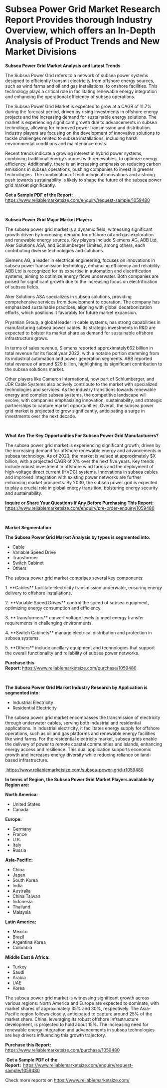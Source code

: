 <p><h1>Subsea Power Grid Market Research Report Provides thorough Industry Overview, which offers an In-Depth Analysis of Product Trends and New Market Divisions</h1></p><p><strong>Subsea Power Grid Market Analysis and Latest Trends</strong></p>
<p><p>The Subsea Power Grid refers to a network of subsea power systems designed to efficiently transmit electricity from offshore energy sources, such as wind farms and oil and gas installations, to onshore facilities. This technology plays a critical role in facilitating renewable energy integration and enhancing the operational efficiency of subsea operations.</p><p>The Subsea Power Grid Market is expected to grow at a CAGR of 11.7% during the forecast period, driven by rising investments in offshore energy projects and the increasing demand for sustainable energy solutions. The market is experiencing significant growth due to advancements in subsea technology, allowing for improved power transmission and distribution. Industry players are focusing on the development of innovative solutions to tackle challenges related to subsea installations, including harsh environmental conditions and maintenance costs.</p><p>Recent trends indicate a growing interest in hybrid power systems, combining traditional energy sources with renewables, to optimize energy efficiency. Additionally, there is an increasing emphasis on reducing carbon emissions in subsea operations, pushing companies to invest in greener technologies. The combination of technological innovations and a strong push towards sustainability is likely to shape the future of the subsea power grid market significantly.</p></p>
<p><strong>Get a Sample PDF of the Report:&nbsp;</strong> <a href="https://www.reliablemarketsize.com/enquiry/request-sample/1059480?utm_campaign=2890&utm_medium=2&utm_source=Github&utm_content=ia&utm_term=06042025&utm_id=subsea-power-grid">https://www.reliablemarketsize.com/enquiry/request-sample/1059480</a></p>
<p>&nbsp;</p>
<p><strong>Subsea Power Grid Major Market Players</strong></p>
<p><p>The subsea power grid market is a dynamic field, witnessing significant growth driven by increasing demand for offshore oil and gas exploration and renewable energy sources. Key players include Siemens AG, ABB Ltd, Aker Solutions ASA, and Schlumberger Limited, among others, each contributing diverse technologies and solutions.</p><p>Siemens AG, a leader in electrical engineering, focuses on innovations in subsea power transmission technology, enhancing efficiency and reliability. ABB Ltd is recognized for its expertise in automation and electrification systems, aiming to optimize energy flows underwater. Both companies are poised for significant growth due to the increasing focus on electrification of subsea fields.</p><p>Aker Solutions ASA specializes in subsea solutions, providing comprehensive services from development to operation. The company has emphasized sustainable practices, aligning with global decarbonization efforts, which positions it favorably for future market expansion. </p><p>Prysmian Group, a global leader in cable systems, has strong capabilities in manufacturing subsea power cables. Its strategic investments in R&D are expected to bolster its market share as demand for sustainable offshore infrastructure grows.</p><p>In terms of sales revenue, Siemens reported approximately€62 billion in total revenue for its fiscal year 2022, with a notable portion stemming from its industrial automation and power generation segments. ABB reported total revenue of around $29 billion, highlighting its significant contribution to the subsea solutions market.</p><p>Other players like Cameron International, now part of Schlumberger, and JDR Cable Systems also actively contribute to the market with specialized technologies and services. As the industry transitions towards renewable energy and complex subsea systems, the competitive landscape will evolve, with companies emphasizing innovation, sustainability, and strategic partnerships to capture market opportunities. Overall, the subsea power grid market is projected to grow significantly, anticipating a surge in investments over the next decade.</p></p>
<p>&nbsp;</p>
<p><strong>What Are The Key Opportunities For Subsea Power Grid Manufacturers?</strong></p>
<p><p>The subsea power grid market is experiencing significant growth, driven by the increasing demand for offshore renewable energy and advancements in subsea technology. As of 2023, the market is valued at approximately $X billion, with a projected CAGR of X% over the next five years. Key trends include robust investment in offshore wind farms and the deployment of high-voltage direct current (HVDC) systems. Innovations in subsea cables and improved integration with existing power networks are further enhancing market prospects. By 2030, the subsea power grid is expected to play a crucial role in global energy transition, bolstering energy security and sustainability.</p></p>
<p><strong>Inquire or Share Your Questions If Any Before Purchasing This Report:</strong> <a href="https://www.reliablemarketsize.com/enquiry/pre-order-enquiry/1059480?utm_campaign=2890&utm_medium=2&utm_source=Github&utm_content=ia&utm_term=06042025&utm_id=subsea-power-grid">https://www.reliablemarketsize.com/enquiry/pre-order-enquiry/1059480</a></p>
<p>&nbsp;</p>
<p><strong>Market Segmentation</strong></p>
<p><strong>The Subsea Power Grid Market Analysis by types is segmented into:</strong></p>
<p><ul><li>Cable</li><li>Variable Speed Drive</li><li>Transformer</li><li>Switch Cabinet</li><li>Others</li></ul></p>
<p><p>The subsea power grid market comprises several key components: </p><p>1. **Cables** facilitate electricity transmission underwater, ensuring energy delivery to offshore installations. </p><p>2. **Variable Speed Drives** control the speed of subsea equipment, optimizing energy consumption and efficiency.</p><p>3. **Transformers** convert voltage levels to meet energy transfer requirements in challenging environments. </p><p>4. **Switch Cabinets** manage electrical distribution and protection in subsea systems. </p><p>5. **Others** include ancillary equipment and technologies that support the overall functionality and reliability of subsea power networks.</p></p>
<p><strong>Purchase this Report:&nbsp;</strong><a href="https://www.reliablemarketsize.com/purchase/1059480?utm_campaign=2890&utm_medium=2&utm_source=Github&utm_content=ia&utm_term=06042025&utm_id=subsea-power-grid">https://www.reliablemarketsize.com/purchase/1059480</a></p>
<p>&nbsp;</p>
<p><strong>The Subsea Power Grid Market Industry Research by Application is segmented into:</strong></p>
<p><ul><li>Industrial Electricity</li><li>Residential Electricity</li></ul></p>
<p><p>The subsea power grid market encompasses the transmission of electricity through underwater cables, serving both industrial and residential applications. In industrial electricity, it facilitates energy supply for offshore operations, such as oil and gas platforms and renewable energy facilities like wind farms. For the residential electricity market, subsea grids enable the delivery of power to remote coastal communities and islands, enhancing energy access and resilience. This dual application supports economic growth and increases energy diversity while reducing reliance on land-based infrastructure.</p></p>
<p><a href="https://www.reliablemarketsize.com/subsea-power-grid-r1059480?utm_campaign=2890&utm_medium=2&utm_source=Github&utm_content=ia&utm_term=06042025&utm_id=subsea-power-grid">&nbsp;https://www.reliablemarketsize.com/subsea-power-grid-r1059480</a></p>
<p><strong>In terms of Region, the Subsea Power Grid Market Players available by Region are:</strong></p>
<p>
    <p> <strong> North America: </strong>
        <ul>
            <li>United States</li>
            <li>Canada</li>
        </ul>
        </p> 
    <p> <strong> Europe: </strong>
        <ul>
            <li>Germany</li>
            <li>France</li>
            <li>U.K.</li>
            <li>Italy</li>
            <li>Russia</li>
        </ul>
        </p> 
    <p> <strong> Asia-Pacific: </strong>
        <ul>
            <li>China</li>
            <li>Japan</li>
            <li>South Korea</li>
            <li>India</li>
            <li>Australia</li>
            <li>China Taiwan</li>
            <li>Indonesia</li>
            <li>Thailand</li>
            <li>Malaysia</li>
        </ul>
        </p> 
    <p> <strong> Latin America: </strong>
        <ul>
            <li>Mexico</li>
            <li>Brazil</li>
            <li>Argentina Korea</li>
            <li>Colombia</li>
        </ul>
        </p> 
    <p> <strong> Middle East & Africa: </strong>
        <ul>
            <li>Turkey</li>
            <li>Saudi</li>
            <li>Arabia</li>
            <li>UAE</li>
            <li>Korea</li>
        </ul>
    </p>
    </p>
<p><p>The subsea power grid market is witnessing significant growth across various regions. North America and Europe are expected to dominate, with market shares of approximately 35% and 30%, respectively. The Asia-Pacific region follows closely, anticipated to capture around 25% of the market share. China, leveraging its robust offshore infrastructure development, is projected to hold about 15%. The increasing need for renewable energy integration and advancements in subsea technologies are key drivers influencing this growth trajectory.</p></p>
<p><strong>Purchase this Report: </strong><a href="https://www.reliablemarketsize.com/purchase/1059480?utm_campaign=2890&utm_medium=2&utm_source=Github&utm_content=ia&utm_term=06042025&utm_id=subsea-power-grid">https://www.reliablemarketsize.com/purchase/1059480</a></p>
<p>&nbsp;<strong>Get a Sample PDF of the Report:&nbsp;&nbsp;</strong><a href="https://www.reliablemarketsize.com/enquiry/request-sample/1059480?utm_campaign=2890&utm_medium=2&utm_source=Github&utm_content=ia&utm_term=06042025&utm_id=subsea-power-grid">https://www.reliablemarketsize.com/enquiry/request-sample/1059480</a></p>
<p><strong></strong></p>
<p>Check more reports on <a href="https://www.reliablemarketsize.com/?utm_campaign=2890&utm_medium=2&utm_source=Github&utm_content=ia&utm_term=06042025&utm_id=subsea-power-grid">https://www.reliablemarketsize.com/</a></p>